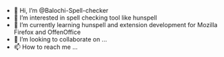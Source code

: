 - 👋 Hi, I’m @Balochi-Spell-checker
- 👀 I’m interested in spell checking tool like hunspell
- 🌱 I’m currently learning hunspell and extension development for Mozilla Firefox and OffenOffice
- 💞️ I’m looking to collaborate on ...
- 📫 How to reach me ...

<!---
Balochi-Spell-checker/Balochi-Spell-checker is a ✨ special ✨ repository because its `README.md` (this file) appears on your GitHub profile.
You can click the Preview link to take a look at your changes.
--->
